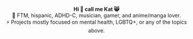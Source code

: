 <div align="center">
  
**Hi 👋 call me Kat 😸**<br/>
👾 FTM, hispanic, ADHD-C, musician, gamer, and anime/manga lover.<br/>
⚡️ Projects mostly focused on mental health, LGBTQ+, or any of the topics above.
</div>
